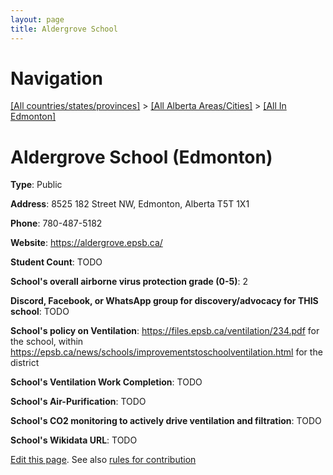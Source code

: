 ```yaml
---
layout: page
title: Aldergrove School
---
```

# Navigation

[[All countries/states/provinces]](../../..) > [[All Alberta Areas/Cities]](../..) > [[All In Edmonton]](..)

# Aldergrove School (Edmonton)

**Type**: Public

**Address**: 8525 182 Street NW, Edmonton, Alberta T5T 1X1

**Phone**: 780-487-5182

**Website**: <https://aldergrove.epsb.ca/>

**Student Count**: TODO

**School's overall airborne virus protection grade (0-5)**: 2

**Discord, Facebook, or WhatsApp group for discovery/advocacy for THIS school**: TODO

**School's policy on Ventilation**: <https://files.epsb.ca/ventilation/234.pdf> for the school, within <https://epsb.ca/news/schools/improvementstoschoolventilation.html> for the district

**School's Ventilation Work Completion**: TODO

**School's Air-Purification**: TODO

**School's CO2 monitoring to actively drive ventilation and filtration**: TODO

**School's Wikidata URL**: TODO


[Edit this page](https://github.com/ventilate-schools/AB/edit/main/./Edmonton/Aldergrove_School.md). See also [rules for contribution](../../../contribution-rules/)